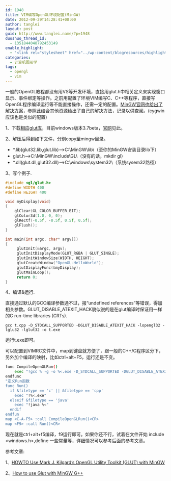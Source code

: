 ```yaml
---
id: 1948
title: VIM编写OpenGL环境配置(MinGW)
date: 2012-09-29T14:28:41+00:00
author: tanglei
layout: post
guid: http://www.tanglei.name/?p=1948
duoshuo_thread_id:
  - 1351844048792453149
enable_highlight:
  - '<link rel="stylesheet" href="../wp-content/blogresources/highlightconfig/highlight.default.min.css"><script src="../wp-content/blogresources/highlightconfig/jquery-2.1.4.min.js"></script><script src="../wp-content/blogresources/highlightconfig/enable_highlight.js"></script>'
categories:
  - 计算机图形学
tags:
  - opengl
  - vim
---
```

一般的OpenGL教程都没有用VS等开发环境，直接用glut.h中相关定义来实现窗口显示、事件绑定等操作。之前用配置了环境VIM编写C、C++等程序，直接写OpenGL程序编译运行等不能直接操作，还需一定的配置。<a href="http://www.mingw.org/wiki/HOWTO_Use_Mark_J_Kilgards_OpenGL_Utility_Toolkit_GLUT_with_MinGW" target="_blank">MinGW官网也给出了解决方案</a>，参照此结合其他资源给出了自己的解决方法，记录以供查阅。(cygwin应该也是类似的配置)

1、下载<a href="http://www.opengl.org/resources/libraries/glut/glutdlls37beta.zip" target="_blank">相应glut库</a>，目前windows版本3.7beta，<a href="http://www.opengl.org/resources/libraries/glut/glut_downloads.php#windows" target="_blank">官网</a>见此。

2、解压后得到如下文件，分别copy至mingw目录。

  * *.lib(glut32.lib,glut.lib)&#8212;&#8211;>C:\MinGW\lib\（至你的MinGW安装目录lib下）
  * glut.h&#8212;->C:\MinGW\include\GL\（没有的话，mkdir gl）
  * *.dll(glut.dll,glut32.dll)&#8212;&#8211;>C:\windows\system32\（系统sysem32路径）

3、写个例子.

```cpp
#include <gl/glut.h>
#define WIDTH 400
#define HEIGHT 400

void myDisplay(void)
{
    glClear(GL_COLOR_BUFFER_BIT);  
    glColor3d(1.0, 0, 0);
    glRectf(-0.5f, -0.5f, 0.5f, 0.5f);  
    glFlush();   
}

int main(int argc, char* argv[])
{
     glutInit(&argc, argv);
     glutInitDisplayMode(GLUT_RGBA | GLUT_SINGLE);
     glutInitWindowSize(WIDTH, HEIGHT);
     glutCreateWindow("OpenGL-HelloWorld");
     glutDisplayFunc(&myDisplay);
     glutMainLoop();
     return 0;
}
```

4、编译&运行.
  
直接通过默认的GCC编译参数通不过，报“undefined references”等错误，得加相关参数。GLUT\_DISABLE\_ATEXIT_HACK貌似说的是在glut编译时保证用一样的C run-time libraries (CRTs).

``gcc t.cpp -D_STDCALL_SUPPORTED -DGLUT_DISABLE_ATEXIT_HACK -lopengl32 -lglu32 -lglut32 -o t.exe ``

运行t.exe即可。
  
可以配置到VIMRC文件中，map到键盘就方便了，跟一般的C++/C程序区分下，另外加个编译的映射，比如ctrl+alt+F5，运行还是不变。

```bash
func CompileOpenGLRun()
    exec "!gcc % -g -o %<.exe -D_STDCALL_SUPPORTED -DGLUT_DISABLE_ATEXIT_HACK -lopengl32 -lglu32 -lglut32 "
endfunc
"定义Run函数
func Run()
  if &filetype == 'c' || &filetype == 'cpp'
    exec "!%<.exe"
  elseif &filetype == 'java'
    exec "!java %<"
  endif
endfun
map <C-A-F5> :call CompileOpenGLRun()<CR>
map <F9> :call Run()<CR>
```

现在就是ctrl+alt+f5编译，f9运行即可。如果你还不行，试着在文件开始 include <windows.h>,define 一些常量等，详细情况可以参考后面的参考文章。
  
参考文章:
  

  
1、[HOWTO Use Mark J. Kilgard&#8217;s OpenGL Utility Toolkit (GLUT) with MinGW](http://www.mingw.org/wiki/HOWTO_Use_Mark_J_Kilgards_OpenGL_Utility_Toolkit_GLUT_with_MinGW)
  
2、[How to use Glut with MinGW G++](http://objectmix.com/graphics/136156-how-use-glut-mingw-g.html)
